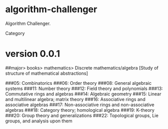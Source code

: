 # algorithm-challenger
Algorithm Challenger.

Category

# version 0.0.1
##major> books> mathematics> Discrete mathematics/algebra [Study of structure of mathematical abstractions]

###05: Combinatorics
###06: Order theory
###08: General algebraic systems
###11: Number theory
###12: Field theory and polynomials
###13: Commutative rings and algebras
###14: Algebraic geometry
###15: Linear and multilinear algebra; matrix theory
###16: Associative rings and associative algebras
###17: Non-associative rings and non-associative algebras
###18: Category theory; homological algebra
###19: K-theory
###20: Group theory and generalizations
###22: Topological groups, Lie groups, and analysis upon them

